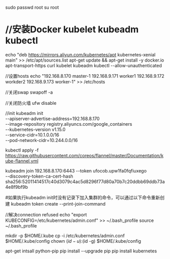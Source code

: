 sudo passwd root
su root 

# //安装Docker kubelet kubeadm kubectl
echo  "deb https://mirrors.aliyun.com/kubernetes/apt kubernetes-xenial main" >> /etc/apt/sources.list
apt-get update && apt-get install -y docker.io apt-transport-https curl kubelet kubeadm kubectl --allow-unauthenticated

//设置hosts
echo "192.168.8.170 master-1
192.168.9.171 worker1
192.168.9.172 workder2
192.168.9.173 worker-1" >> /etc/hosts

//关闭swap
swapoff -a

//关闭防火墙
ufw disable

//init
kubeadm init \
--apiserver-advertise-address=192.168.8.170 \
--image-repository registry.aliyuncs.com/google_containers \
--kubernetes-version v1.15.0 \
--service-cidr=10.1.0.0/16 \
--pod-network-cidr=10.244.0.0/16

kubectl apply -f https://raw.githubusercontent.com/coreos/flannel/master/Documentation/kube-flannel.yml

kubeadm join 192.168.8.170:6443 --token ufocob.upw1fa0fqfiuxego \
    --discovery-token-ca-cert-hash sha256:52011414517c40d3079c4ac5d8296f77d80a70b7c20ddbb69ddb73a4e8f9bf9b

#如果执行kubeadm init时没有记录下加入集群的命令，可以通过以下命令重新创建
kubeadm token create --print-join-command

//解决connection refused
echo "export KUBECONFIG=/etc/kubernetes/admin.conf" >> ~/.bash_profile
source ~/.bash_profile

mkdir -p $HOME/.kube
cp -i /etc/kubernetes/admin.conf $HOME/.kube/config
chown $(id -u):$(id -g) $HOME/.kube/config


apt-get intsall python-pip
pip install --upgrade pip
pip install kubernetes









